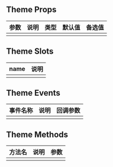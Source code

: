 ## Theme Props

| 参数         |   说明         | 类型     | 默认值      | 备选值            |
| ----------- | ------------- | -------- | --------- | ---------------- |
|             |               |           |          |                  |

## Theme Slots

|   name  |      说明       |
|  ------  |    ---------   |
|          |                |

## Theme Events

|   事件名称   |    说明   |  回调参数  |
| -------    | --------- |  --------- |
|            |           |            |

## Theme Methods

|  方法名  |   说明   |   参数   |
| ------- | ------  |  ------  |
|         |         |          |

